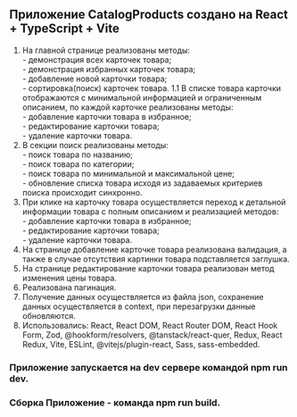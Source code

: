## Приложение CatalogProducts создано на React + TypeScript + Vite
1. На главной странице реализованы методы:
<br/> - демонстрация всех карточек товара;
<br/> - демонстрация избранных карточек товара;
<br/> - добавление новой карточки товара;
<br/> - сортировка(поиск) карточек товара.
1.1 В списке товара карточки отображаются с минимальной информацией и ограниченным описанием, по каждой карточке реализованы методы:
<br/> - добавление карточки товара в избранное;
<br/> - редактирование карточки товара;
<br/> - удаление карточки товара.
2. В секции поиск реализованы методы:
<br/> - поиск товара по названию;
<br/> - поиск товара по категории;
<br/> - поиск товара по минимальной и максимальной цене; 
<br/> - обновление списка товара исходя из задаваемых критериев поиска происходит синхронно.
3. При клике на карточку товара осуществляется переход к детальной информации товара с полным описанием и реализацией методов:
<br/> - добавление карточки товара в избранное;
<br/> - редактирование карточки товара;
<br/> - удаление карточки товара.
4. На странице добавление карточке товара реализована валидация, а также в случае отсутствия картинки товара подставляется заглушка.
5. На странице редактирование карточки товара реализован метод изменения цены товара.
6. Реализована пагинация.
7. Получение данных осуществляется из файла json, сохранение данных осуществляется в context, при перезагрузки данные обновляются.
8. Использовались: React, React DOM, React Router DOM, React Hook Form, Zod, @hookform/resolvers, @tanstack/react-quer, Redux, React Redux, Vite, ESLint, @vitejs/plugin-react, Sass, sass-embedded.
### Приложение запускается на dev сервере командой npm run dev.
### Сборка Приложение - команда npm run build.
